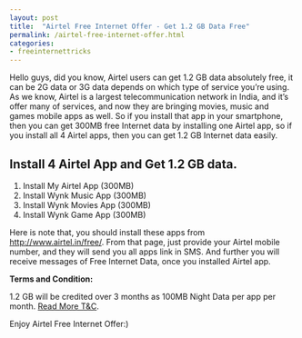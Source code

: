 ```yaml
---
layout: post
title:  "Airtel Free Internet Offer - Get 1.2 GB Data Free"
permalink: /airtel-free-internet-offer.html
categories: 
- freeinternettricks
---
```


Hello guys, did you know, Airtel users can get 1.2 GB data absolutely free, it can be 2G data or 3G data depends on which type of service you’re using. As we know, Airtel is a largest telecommunication network in India, and it’s offer many of services, and now they are bringing movies, music and games mobile apps as well. So if you install that app in your smartphone, then you can get 300MB free Internet data by installing one Airtel app, so if you install all 4 Airtel apps, then you can get 1.2 GB Internet data easily.

## Install 4 Airtel App and Get 1.2 GB data. ##

1.	Install My Airtel App (300MB)
2.	Install Wynk Music App (300MB)
3.	Install Wynk Movies App (300MB)
4.	Install Wynk Game App (300MB)


Here is note that, you should install these apps from <a href="http://www.airtel.in/free/" rel="nofollow" target="_blank">http://www.airtel.in/free/</a>. From that page, just provide your Airtel mobile number, and they will send you all apps link in SMS. And further you will receive messages of Free Internet Data, once you installed Airtel app.

**Terms and Condition:**

1.2 GB will be credited over 3 months as 100MB Night Data per app per month. <a href="http://www.airtel.in/free/terms.html" rel="nofollow" target="_blank">Read More T&C</a>.

Enjoy Airtel Free Internet Offer:)

<script async src="//pagead2.googlesyndication.com/pagead/js/adsbygoogle.js"></script>
<script>
  (adsbygoogle = window.adsbygoogle || []).push({
    google_ad_client: "ca-pub-6217059145544649",
    enable_page_level_ads: true
  });
</script>
